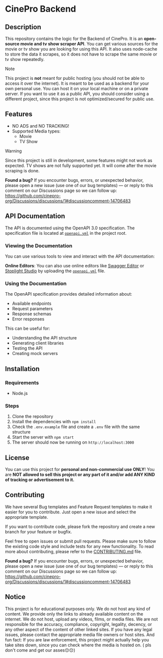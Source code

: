 # CinePro Backend

## Description

This repository contains the logic for the Backend of CinePro. It is an **open-source movie and tv show scraper API**. You can get various sources for the movie or tv show you are looking for using this API. It also uses node-cache to store the data it scrapes, so it does not have to scrape the same movie or tv show repeatedly.

> [!Note]
> This project is **not** meant for public hosting (you should not be able to access it over the internet). It is meant to be used as a backend for your own personal use. You can host it on your local machine or on a private server. If you want to use it as a public API, you should consider using a different project, since this project is not optimized/secured for public use.

## Features

- NO ADS and NO TRACKING!
- Supported Media types:
    - Movie
    - TV Show

> [!Warning]
> Since this project is still in development, some features might not work as expected. TV shows are not fully supported yet. It will come after the movie scraping is done.

**Found a bug?** If you encounter bugs, errors, or unexpected behavior, please open a new issue (use one of our bug templates) — or reply to this comment on our Discussions page so we can follow up: https://github.com/cinepro-org/Discussions/discussions/1#discussioncomment-14706483


## API Documentation

The API is documented using the OpenAPI 3.0 specification. The specification file is located at [`openapi.yml`](./openapi.yml) in the project root.

### Viewing the Documentation

You can use various tools to view and interact with the API documentation:

**Online Editors**: You can also use online editors like [Swagger Editor](https://editor.swagger.io/) or [Stoplight Studio](https://stoplight.io/studio) by uploading the [`openapi.yml`](./openapi.yml) file.

### Using the Documentation

The OpenAPI specification provides detailed information about:

- Available endpoints
- Request parameters
- Response schemas
- Error responses

This can be useful for:

- Understanding the API structure
- Generating client libraries
- Testing the API
- Creating mock servers

## Installation

### Requirements

- Node.js

### Steps

1. Clone the repository
2. Install the dependencies with `npm install`
3. Check the `.env.example` file and create a `.env` file with the same structure
4. Start the server with `npm start`
5. The server should now be running on `http://localhost:3000`

## License

You can use this project for **personal and non-commercial use ONLY**! You are **NOT allowed to sell this project or any part of it and/or add ANY KIND of tracking or advertisement to it.**

## Contributing

We have several Bug templates and Feature Request templates to make it easier for you to contribute. Just open a new issue and select the appropriate template.

If you want to contribute code, please fork the repository and create a new branch for your feature or bugfix.

Feel free to open issues or submit pull requests. Please make sure to follow the existing code style and include tests for any new functionality. To read more about contributing, please refer to the [CONTRIBUTING.md](.github/CONTRIBUTING.md) file.

**Found a bug?** If you encounter bugs, errors, or unexpected behavior, please open a new issue (use one of our bug templates) — or reply to this comment on our Discussions page so we can follow up: https://github.com/cinepro-org/Discussions/discussions/1#discussioncomment-14706483


## Notice

This project is for educational purposes only. We do not host any kind of content. We provide only the links to already
available content on the internet. We do not host, upload any videos, films, or media files. We are not responsible for
the accuracy, compliance, copyright, legality, decency, or any other aspect of the content of other linked sites. If you
have any legal issues, please contact the appropriate media file owners or host sites. And fun fact: If you are law
enforcement, this project might actually help you take sites down, since you can check where the media is hosted on. (
pls don't come and get our asses😔😔)
